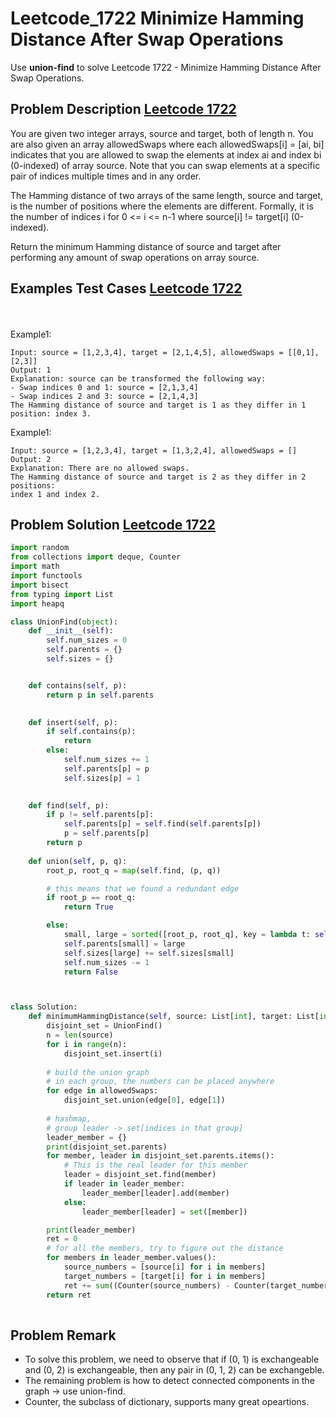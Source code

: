 # Leetcode_1722 Minimize Hamming Distance After Swap Operations


Use **union-find** to solve Leetcode 1722 - Minimize Hamming Distance After Swap Operations.
<!--more-->

## Problem Description [Leetcode 1722](https://leetcode.com/problems/minimize-hamming-distance-after-swap-operations/)

<p>
You are given two integer arrays, source and target, both of length n. You are also given an array allowedSwaps where each allowedSwaps[i] = [ai, bi] indicates that you are allowed to swap the elements at index ai and index bi (0-indexed) of array source. Note that you can swap elements at a specific pair of indices multiple times and in any order.

The Hamming distance of two arrays of the same length, source and target, is the number of positions where the elements are different. Formally, it is the number of indices i for 0 <= i <= n-1 where source[i] != target[i] (0-indexed).

Return the minimum Hamming distance of source and target after performing any amount of swap operations on array source.
</p>


## Examples Test Cases [Leetcode 1722](https://leetcode.com/problems/minimize-hamming-distance-after-swap-operations/)
<br>


<br>
Example1:
<br>

```
Input: source = [1,2,3,4], target = [2,1,4,5], allowedSwaps = [[0,1],[2,3]]
Output: 1
Explanation: source can be transformed the following way:
- Swap indices 0 and 1: source = [2,1,3,4]
- Swap indices 2 and 3: source = [2,1,4,3]
The Hamming distance of source and target is 1 as they differ in 1 position: index 3.
```


Example1:
<br>

```
Input: source = [1,2,3,4], target = [1,3,2,4], allowedSwaps = []
Output: 2
Explanation: There are no allowed swaps.
The Hamming distance of source and target is 2 as they differ in 2 positions: 
index 1 and index 2.
```

## Problem Solution [Leetcode 1722](https://leetcode.com/problems/minimize-hamming-distance-after-swap-operations/)

```python
import random
from collections import deque, Counter
import math
import functools
import bisect
from typing import List
import heapq

class UnionFind(object):
    def __init__(self):
        self.num_sizes = 0
        self.parents = {}
        self.sizes = {}


    def contains(self, p):
        return p in self.parents
    

    def insert(self, p):
        if self.contains(p):
            return 
        else:
            self.num_sizes += 1
            self.parents[p] = p
            self.sizes[p] = 1
    

    def find(self, p):
        if p != self.parents[p]:
            self.parents[p] = self.find(self.parents[p])
            p = self.parents[p]
        return p
    
    def union(self, p, q):
        root_p, root_q = map(self.find, (p, q))

        # this means that we found a redundant edge
        if root_p == root_q:
            return True

        else:
            small, large = sorted([root_p, root_q], key = lambda t: self.sizes[t])
            self.parents[small] = large
            self.sizes[large] += self.sizes[small]
            self.num_sizes -= 1
            return False



class Solution:
    def minimumHammingDistance(self, source: List[int], target: List[int], allowedSwaps: List[List[int]]) -> int:
        disjoint_set = UnionFind()
        n = len(source)
        for i in range(n):
            disjoint_set.insert(i)
        
        # build the union graph
        # in each group, the numbers can be placed anywhere
        for edge in allowedSwaps:
            disjoint_set.union(edge[0], edge[1])
        
        # hashmap, 
        # group leader -> set[indices in that group]
        leader_member = {}
        print(disjoint_set.parents)
        for member, leader in disjoint_set.parents.items():
            # This is the real leader for this member
            leader = disjoint_set.find(member)
            if leader in leader_member:
                leader_member[leader].add(member)
            else:
                leader_member[leader] = set([member])

        print(leader_member)
        ret = 0
        # for all the members, try to figure out the distance
        for members in leader_member.values():
            source_numbers = [source[i] for i in members]
            target_numbers = [target[i] for i in members]
            ret += sum((Counter(source_numbers) - Counter(target_numbers)).values())
        return ret
        
```

## Problem Remark 
- To solve this problem, we need to observe that if (0, 1) is exchangeable and (0, 2) is exchangeable,
then any pair in (0, 1, 2) can be exchangeble.
- The remaining problem is how to detect connected components in the graph -> use union-find.
- Counter, the subclass of dictionary, supports many great opeartions.


